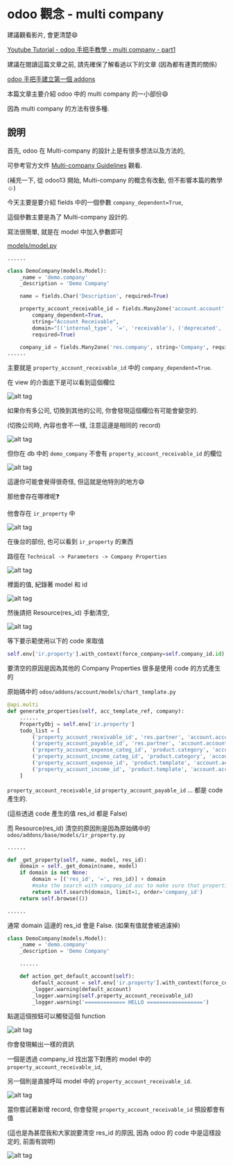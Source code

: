# odoo 觀念 - multi company

建議觀看影片, 會更清楚:smile:

[Youtube Tutorial - odoo 手把手教學 - multi company - part1]()

建議在閱讀這篇文章之前, 請先確保了解看過以下的文章 (因為都有連貫的關係)

[odoo 手把手建立第一個 addons](https://github.com/twtrubiks/odoo-demo-addons-tutorial/tree/master/demo_odoo_tutorial)

本篇文章主要介紹 odoo 中的 multi company 的一小部份:smile:

因為 multi company 的方法有很多種.

## 說明

首先, odoo 在 Multi-company 的設計上是有很多想法以及方法的,

可參考官方文件 [Multi-company Guidelines](https://www.odoo.com/documentation/14.0/developer/howtos/company.html) 觀看.

(補充一下, 從 odoo13 開始, Multi-company 的概念有改動, 但不影響本篇的教學:relaxed:)

今天主要是要介紹 fields 中的一個參數 `company_dependent=True`,

這個參數主要是為了 Multi-company 設計的.

寫法很簡單, 就是在 model 中加入參數即可

[models/model.py](https://github.com/twtrubiks/odoo-demo-addons-tutorial/blob/master/demo_multi_company/models/model.py)

```python
......

class DemoCompany(models.Model):
    _name = 'demo.company'
    _description = 'Demo Company'

    name = fields.Char('Description', required=True)

    property_account_receivable_id = fields.Many2one('account.account',
        company_dependent=True,
        string="Account Receivable",
        domain="[('internal_type', '=', 'receivable'), ('deprecated', '=', False)]",
        required=True)

    company_id = fields.Many2one('res.company', string='Company', required=True, readonly=True, default=lambda self: self.env.user.company_id)
......
```

主要就是 `property_account_receivable_id` 中的 `company_dependent=True`.

在 view 的介面底下是可以看到這個欄位

![alt tag](https://i.imgur.com/fRZ4ioI.png)

如果你有多公司, 切換到其他的公司, 你會發現這個欄位有可能會變空的.

(切換公司時, 內容也會不一樣, 注意這邊是相同的 record)

![alt tag](https://i.imgur.com/HCFwDd3.png)

但你在 db 中的 `demo_company` 不會有 `property_account_receivable_id` 的欄位

![alt tag](https://i.imgur.com/fz0aK8h.png)

這邊你可能會覺得很奇怪, 但這就是他特別的地方:smile:

那他會存在哪裡呢:question:

他會存在 `ir_property` 中

![alt tag](https://i.imgur.com/I9T8uVx.png)

在後台的部份, 也可以看到 `ir_property` 的東西

路徑在 `Technical -> Parameters -> Company Properties`

![alt tag](https://i.imgur.com/Xf55Oip.png)

裡面的值, 紀錄著 model 和 id

![alt tag](https://i.imgur.com/k3VIApY.png)

然後請把 Resource(res_id) 手動清空,

![alt tag](https://i.imgur.com/AZir7v0.png)

等下要示範使用以下的 code 來取值

```python
self.env['ir.property'].with_context(force_company=self.company_id.id).get('property_account_receivable_id', 'demo.company')
```

要清空的原因是因為其他的 Company Properties 很多是使用 code 的方式產生的

原始碼中的 `odoo/addons/account/models/chart_template.py`

```python
@api.multi
def generate_properties(self, acc_template_ref, company):
    ......
    PropertyObj = self.env['ir.property']
    todo_list = [
        ('property_account_receivable_id', 'res.partner', 'account.account'),
        ('property_account_payable_id', 'res.partner', 'account.account'),
        ('property_account_expense_categ_id', 'product.category', 'account.account'),
        ('property_account_income_categ_id', 'product.category', 'account.account'),
        ('property_account_expense_id', 'product.template', 'account.account'),
        ('property_account_income_id', 'product.template', 'account.account'),
    ]
```

`property_account_receivable_id` `property_account_payable_id` ... 都是 code 產生的.

(這些透過 code 產生的值 res_id 都是 False)

而 Resource(res_id) 清空的原因則是因為原始碼中的 `odoo/addons/base/models/ir_property.py`

```python
......

def _get_property(self, name, model, res_id):
    domain = self._get_domain(name, model)
    if domain is not None:
        domain = [('res_id', '=', res_id)] + domain
        #make the search with company_id asc to make sure that properties specific to a company are given first
        return self.search(domain, limit=1, order='company_id')
    return self.browse(())

......
```

通常 domain 這邊的 res_id 會是 False. (如果有值就會被過濾掉)

```python
class DemoCompany(models.Model):
    _name = 'demo.company'
    _description = 'Demo Company'

    ......

    def action_get_default_account(self):
        default_account = self.env['ir.property'].with_context(force_company=self.company_id.id).get('property_account_receivable_id', 'demo.company')
        _logger.warning(default_account)
        _logger.warning(self.property_account_receivable_id)
        _logger.warning('============= HELLO ==================')

```

點選這個按鈕可以觸發這個 function

![alt tag](https://i.imgur.com/X5xPuZ5.png)

你會發現輸出一樣的資訊

一個是透過 company_id 找出當下對應的 model 中的 `property_account_receivable_id`,

另一個則是直接呼叫 model 中的 `property_account_receivable_id`.

![alt tag](https://i.imgur.com/k5KTLXH.png)

當你嘗試著新增 record, 你會發現 `property_account_receivable_id` 預設都會有值

(這也是為甚麼我和大家說要清空 res_id 的原因, 因為 odoo 的 code 中是這樣設定的, 前面有說明)

![alt tag](https://i.imgur.com/e4vLm0A.png)
